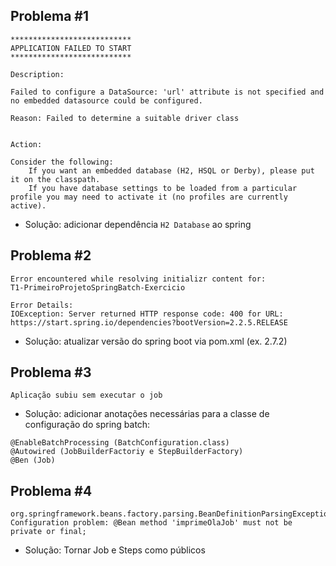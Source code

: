 ## Problema #1
```
***************************
APPLICATION FAILED TO START
***************************

Description:

Failed to configure a DataSource: 'url' attribute is not specified and no embedded datasource could be configured.

Reason: Failed to determine a suitable driver class


Action:

Consider the following:
	If you want an embedded database (H2, HSQL or Derby), please put it on the classpath.
	If you have database settings to be loaded from a particular profile you may need to activate it (no profiles are currently active).
```
- Solução: adicionar dependência `H2 Database` ao spring

## Problema #2
```
Error encountered while resolving initializr content for:
T1-PrimeiroProjetoSpringBatch-Exercicio

Error Details:
IOException: Server returned HTTP response code: 400 for URL:
https://start.spring.io/dependencies?bootVersion=2.2.5.RELEASE
```
- Solução: atualizar versão do spring boot via pom.xml (ex. 2.7.2)

## Problema #3
```
Aplicação subiu sem executar o job
```
- Solução: adicionar anotações necessárias para a classe de configuração do spring batch:
```
@EnableBatchProcessing (BatchConfiguration.class)
@Autowired (JobBuilderFactoriy e StepBuilderFactory)
@Ben (Job)
```

## Problema #4
```
org.springframework.beans.factory.parsing.BeanDefinitionParsingException: Configuration problem: @Bean method 'imprimeOlaJob' must not be private or final;
```
- Solução: Tornar Job e Steps como públicos
